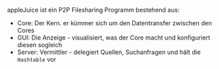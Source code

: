appleJuice ist ein P2P Filesharing Programm bestehend aus:
- Core: Der Kern. er kümmer sich um den Datentransfer zwischen den Cores
- GUI: Die Anzeige - visualisiert, was der Core macht und konfiguriert diesen sogleich
- Server: Vermittler - delegiert Quellen, Suchanfragen und hält die `Hashtable` vor
